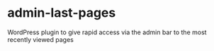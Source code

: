 admin-last-pages
================

WordPress plugin to give rapid access via the admin bar to the most recently viewed pages

